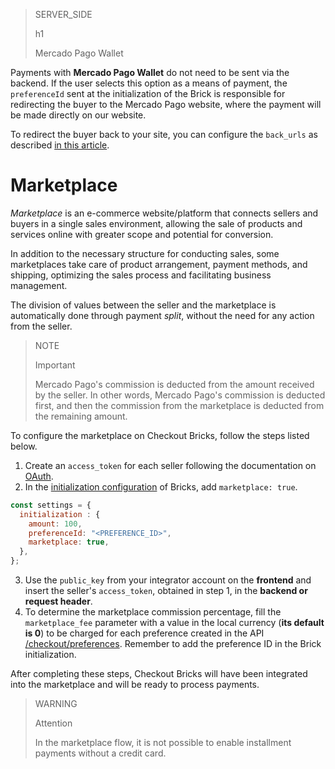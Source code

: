 > SERVER_SIDE
>
> h1
>
> Mercado Pago Wallet

Payments with **Mercado Pago Wallet** do not need to be sent via the backend. If the user selects this option as a means of payment, the `preferenceId` sent at the initialization of the Brick is responsible for redirecting the buyer to the Mercado Pago website, where the payment will be made directly on our website. 

To redirect the buyer back to your site, you can configure the `back_urls` as described [in this article](/developers/en/docs/checkout-bricks/payment-brick/advanced-features/preferences#bookmark_redirect_the_buyer_to_your_site).

# Marketplace

_Marketplace_ is an e-commerce website/platform that connects sellers and buyers in a single sales environment, allowing the sale of products and services online with greater scope and potential for conversion.

In addition to the necessary structure for conducting sales, some marketplaces take care of product arrangement, payment methods, and shipping, optimizing the sales process and facilitating business management.

The division of values between the seller and the marketplace is automatically done through payment _split_, without the need for any action from the seller.

> NOTE
>
> Important
>
> Mercado Pago's commission is deducted from the amount received by the seller. In other words, Mercado Pago's commission is deducted first, and then the commission from the marketplace is deducted from the remaining amount.

To configure the marketplace on Checkout Bricks, follow the steps listed below.

1. Create an `access_token` for each seller following the documentation on [OAuth](/developers/en/docs/checkout-bricks/additional-content/security/oauth/creation).
2. In the [initialization configuration](/developers/en/docs/checkout-bricks/common-initialization) of Bricks, add `marketplace: true`.

```javascript
const settings = {
  initialization : {
    amount: 100,
    preferenceId: "<PREFERENCE_ID>",
    marketplace: true,
  },
};
```

3. Use the `public_key` from your integrator account on the **frontend** and insert the seller's `access_token`, obtained in step 1, in the **backend or request header**.
4. To determine the marketplace commission percentage, fill the `marketplace_fee` parameter with a value in the local currency (**its default is 0**) to be charged for each preference created in the API [/checkout/preferences](/developers/en/reference/preferences/_checkout_preferences/post). Remember to add the preference ID in the Brick initialization.

After completing these steps, Checkout Bricks will have been integrated into the marketplace and will be ready to process payments.

> WARNING
>
> Attention
>
> In the marketplace flow, it is not possible to enable installment payments without a credit card.